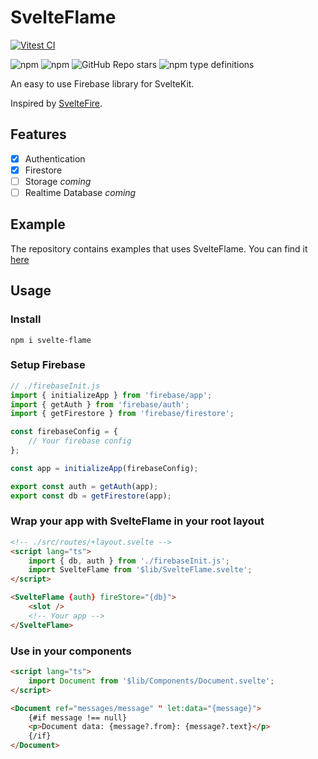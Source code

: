 # SvelteFlame

[![Vitest CI](https://github.com/Niclassg/svelte-flame/actions/workflows/vitest.yml/badge.svg?branch=main)](https://github.com/Niclassg/svelte-flame/actions/workflows/vitest.yml)

![npm](https://img.shields.io/npm/dw/svelte-flame) ![npm](https://img.shields.io/npm/v/svelte-flame)
![GitHub Repo stars](https://img.shields.io/github/stars/Niclassg/svelte-flame)
![npm type definitions](https://img.shields.io/npm/types/svelte-flame)

An easy to use Firebase library for SvelteKit.

Inspired by [SvelteFire](https://github.com/codediodeio/sveltefire).

## Features

- [x] Authentication
- [x] Firestore
- [ ] Storage _coming_
- [ ] Realtime Database _coming_

## Example

The repository contains examples that uses SvelteFlame. You can find it [here](/src/routes)

## Usage

### Install

```npm
npm i svelte-flame
```

### Setup Firebase

```javascript
// ./firebaseInit.js
import { initializeApp } from 'firebase/app';
import { getAuth } from 'firebase/auth';
import { getFirestore } from 'firebase/firestore';

const firebaseConfig = {
	// Your firebase config
};

const app = initializeApp(firebaseConfig);

export const auth = getAuth(app);
export const db = getFirestore(app);
```

### Wrap your app with SvelteFlame in your root layout

```html
<!-- ./src/routes/+layout.svelte -->
<script lang="ts">
	import { db, auth } from './firebaseInit.js';
	import SvelteFlame from '$lib/SvelteFlame.svelte';
</script>

<SvelteFlame {auth} fireStore="{db}">
	<slot />
	<!-- Your app -->
</SvelteFlame>
```

### Use in your components

```html
<script lang="ts">
	import Document from '$lib/Components/Document.svelte';
</script>

<Document ref="messages/message" " let:data="{message}">
	{#if message !== null}
	<p>Document data: {message?.from}: {message?.text}</p>
	{/if}
</Document>
```
